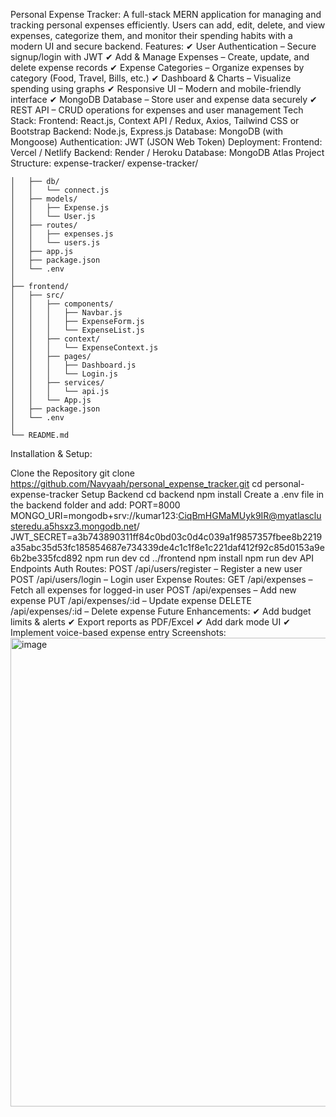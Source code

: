 Personal Expense Tracker: A full-stack MERN application for managing and tracking personal expenses efficiently. Users can add, edit, delete, and view expenses, categorize them, and monitor their spending habits with a modern UI and secure backend. Features: ✔ User Authentication – Secure signup/login with JWT ✔ Add & Manage Expenses – Create, update, and delete expense records ✔ Expense Categories – Organize expenses by category (Food, Travel, Bills, etc.) ✔ Dashboard & Charts – Visualize spending using graphs ✔ Responsive UI – Modern and mobile-friendly interface ✔ MongoDB Database – Store user and expense data securely ✔ REST API – CRUD operations for expenses and user management Tech Stack: Frontend: React.js, Context API / Redux, Axios, Tailwind CSS or Bootstrap Backend: Node.js, Express.js Database: MongoDB (with Mongoose) Authentication: JWT (JSON Web Token) Deployment: Frontend: Vercel / Netlify Backend: Render / Heroku Database: MongoDB Atlas Project Structure: expense-tracker/ expense-tracker/
```├── backend/
│   ├── db/
│   │   └── connect.js
│   ├── models/
│   │   ├── Expense.js
│   │   └── User.js
│   ├── routes/
│   │   ├── expenses.js
│   │   └── users.js
│   ├── app.js
│   ├── package.json
│   └── .env
│
├── frontend/
│   ├── src/
│   │   ├── components/
│   │   │   ├── Navbar.js
│   │   │   ├── ExpenseForm.js
│   │   │   └── ExpenseList.js
│   │   ├── context/
│   │   │   └── ExpenseContext.js
│   │   ├── pages/
│   │   │   ├── Dashboard.js
│   │   │   └── Login.js
│   │   ├── services/
│   │   │   └── api.js
│   │   └── App.js
│   ├── package.json
│   └── .env
│
└── README.md
```
Installation & Setup:

Clone the Repository git clone https://github.com/Navyaah/personal_expense_tracker.git cd personal-expense-tracker
Setup Backend cd backend npm install Create a .env file in the backend folder and add: PORT=8000 MONGO_URI=mongodb+srv://kumar123:CiqBmHGMaMUyk9IR@myatlasclusteredu.a5hsxz3.mongodb.net/ JWT_SECRET=a3b743890311ff84c0bd03c0d4c039a1f9857357fbee8b2219a35abc35d53fc185854687e734339de4c1c1f8e1c221daf412f92c85d0153a9e6b2be335fcd892 npm run dev cd ../frontend npm install npm run dev API Endpoints Auth Routes: POST /api/users/register – Register a new user POST /api/users/login – Login user Expense Routes: GET /api/expenses – Fetch all expenses for logged-in user POST /api/expenses – Add new expense PUT /api/expenses/:id – Update expense DELETE /api/expenses/:id – Delete expense Future Enhancements: ✔ Add budget limits & alerts ✔ Export reports as PDF/Excel ✔ Add dark mode UI ✔ Implement voice-based expense entry Screenshots:
<img width="515" height="750" alt="image" src="https://github.com/user-attachments/assets/4f9d2453-87c1-4a94-b564-6719256eb666" />
